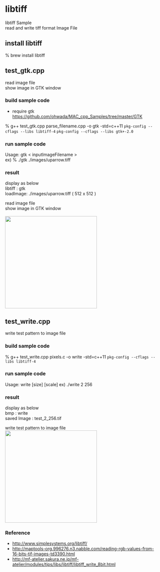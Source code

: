libtiff
===============

libtiff Sample <br/>
read and write tiff format Image File <br/>

## install libtiff
% brew install libtiff <br/>


## test_gtk.cpp
read image file <br/>
show image in GTK window <br/>

### build sample code
- require gtk <br/>
https://github.com/ohwada/MAC_cpp_Samples/tree/master/GTK

 % g++ test_gtk.cpp parse_filename.cpp -o gtk -std=c++11  `pkg-config --cflags --libs libtiff-4`  `pkg-config --cflags --libs gtk+-2.0`

### run sample code 
Usage: gtk \< inputImageFilename \>  <br/>
ex)
% ./gtk ./images/uparrow.tiff <br/>

### result 
display as below <br/>
libtiff : gtk  <br/>
loadImage: ./images/uparrow.tiff ( 512 x 512 ) <br/>

read image file <br/>
show image in GTK window <br/>  
<image src="https://raw.githubusercontent.com/ohwada/MAC_cpp_Samples/master/libtiff/result/screenshot_uparrow.png" width="300" /><br/>


## test_write.cpp
write test pattern to image file <br/>

### build sample code
% g++ test_write.cpp pixels.c  -o write -std=c++11  `pkg-config --cflags --libs libtiff-4`


### run sample code 
Usage: write [size] [scale] 
ex)
 ./write 2 256


### result 
display as below <br/>
bmp : write <br/>
saved Image : test_2_256.tif <br/>


write test pattern to image file <br/>
<image src="https://raw.githubusercontent.com/ohwada/MAC_cpp_Samples/master/libtiff/result/test_2_256.tif.png" width="300" /><br/>


### Reference <br/>
- http://www.simplesystems.org/libtiff/
- http://maptools-org.996276.n3.nabble.com/reading-rgb-values-from-16-bits-tif-images-td3390.html
- http://mf-atelier.sakura.ne.jp/mf-atelier/modules/tips/libs/libtiff/libtiff_write_8bit.html

